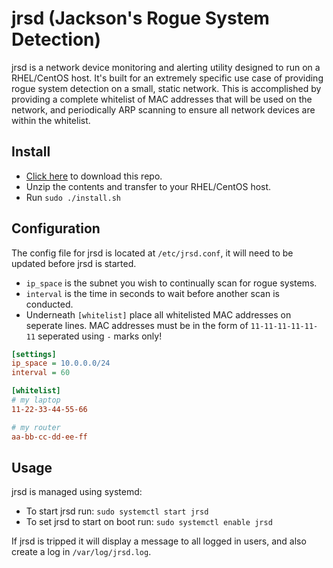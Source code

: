 # jrsd (Jackson's Rogue System Detection)

jrsd is a network device monitoring and alerting utility designed to run on a RHEL/CentOS host. It's built for an extremely specific use case of providing rogue system detection on a small, static network. This is accomplished by providing a complete whitelist of MAC addresses that will be used on the network, and periodically ARP scanning to ensure all network devices are within the whitelist.

## Install
* [Click here](https://github.com/vesche/jrsd/archive/master.zip) to download this repo.
* Unzip the contents and transfer to your RHEL/CentOS host.
* Run `sudo ./install.sh`

## Configuration
The config file for jrsd is located at `/etc/jrsd.conf`, it will need to be updated before jrsd is started.

* `ip_space` is the subnet you wish to continually scan for rogue systems.
* `interval` is the time in seconds to wait before another scan is conducted.
* Underneath `[whitelist]` place all whitelisted MAC addresses on seperate lines. MAC addresses must be in the form of `11-11-11-11-11-11` seperated using `-` marks only!

```ini
[settings]
ip_space = 10.0.0.0/24
interval = 60

[whitelist]
# my laptop
11-22-33-44-55-66

# my router
aa-bb-cc-dd-ee-ff
```

## Usage
jrsd is managed using systemd:

* To start jrsd run: `sudo systemctl start jrsd`
* To set jrsd to start on boot run: `sudo systemctl enable jrsd`

If jrsd is tripped it will display a message to all logged in users, and also create a log in `/var/log/jrsd.log`.